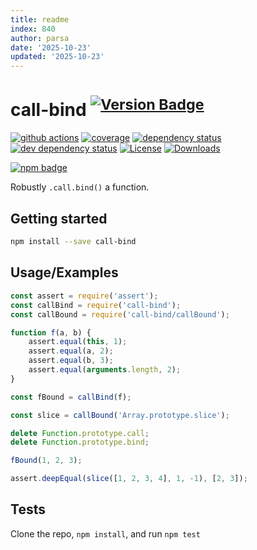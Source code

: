 ```yaml
---
title: readme
index: 840
author: parsa
date: '2025-10-23'
updated: '2025-10-23'
---
```

# call-bind <sup>[![Version Badge][npm-version-svg]][package-url]</sup>

[![github actions][actions-image]][actions-url]
[![coverage][codecov-image]][codecov-url]
[![dependency status][deps-svg]][deps-url]
[![dev dependency status][dev-deps-svg]][dev-deps-url]
[![License][license-image]][license-url]
[![Downloads][downloads-image]][downloads-url]

[![npm badge][npm-badge-png]][package-url]

Robustly `.call.bind()` a function.

## Getting started

```sh
npm install --save call-bind
```

## Usage/Examples

```js
const assert = require('assert');
const callBind = require('call-bind');
const callBound = require('call-bind/callBound');

function f(a, b) {
	assert.equal(this, 1);
	assert.equal(a, 2);
	assert.equal(b, 3);
	assert.equal(arguments.length, 2);
}

const fBound = callBind(f);

const slice = callBound('Array.prototype.slice');

delete Function.prototype.call;
delete Function.prototype.bind;

fBound(1, 2, 3);

assert.deepEqual(slice([1, 2, 3, 4], 1, -1), [2, 3]);
```

## Tests

Clone the repo, `npm install`, and run `npm test`

[package-url]: https://npmjs.org/package/call-bind
[npm-version-svg]: https://versionbadg.es/ljharb/call-bind.svg
[deps-svg]: https://david-dm.org/ljharb/call-bind.svg
[deps-url]: https://david-dm.org/ljharb/call-bind
[dev-deps-svg]: https://david-dm.org/ljharb/call-bind/dev-status.svg
[dev-deps-url]: https://david-dm.org/ljharb/call-bind#info=devDependencies
[npm-badge-png]: https://nodei.co/npm/call-bind.png?downloads=true&stars=true
[license-image]: https://img.shields.io/npm/l/call-bind.svg
[license-url]: LICENSE
[downloads-image]: https://img.shields.io/npm/dm/call-bind.svg
[downloads-url]: https://npm-stat.com/charts.html?package=call-bind
[codecov-image]: https://codecov.io/gh/ljharb/call-bind/branch/main/graphs/badge.svg
[codecov-url]: https://app.codecov.io/gh/ljharb/call-bind/
[actions-image]: https://img.shields.io/endpoint?url=https://github-actions-badge-u3jn4tfpocch.runkit.sh/ljharb/call-bind
[actions-url]: https://github.com/ljharb/call-bind/actions
